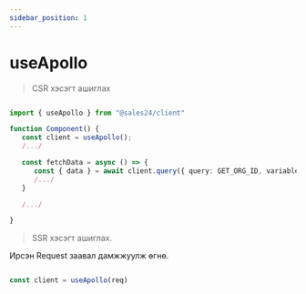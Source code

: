```yaml
---
sidebar_position: 1
---
```


# useApollo

> CSR хэсэгт ашиглах

```typescript

import { useApollo } from "@sales24/client"

function Component() {
   const client = useApollo();
   /.../

   const fetchData = async () => {
      const { data } = await client.query({ query: GET_ORG_ID, variables: { orgSlug } });
      /.../
   } 

   /.../

}

```
> SSR хэсэгт ашиглах. 

Ирсэн Request заавал дамжжуулж өгнө.

```typescript

const client = useApollo(req)

```